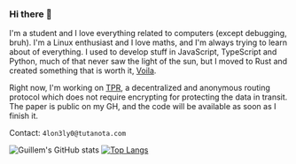 ### Hi there 👋

I'm a student and I love everything related to computers (except debugging, bruh). I'm a Linux enthusiast and I love maths, and I'm always trying to learn about of everything. I used to develop stuff in JavaScript, TypeScript and Python, much of that never saw the light of the sun, but I moved to Rust and created something that is worth it, [Voila](https://github.com/Alonely0/Voila).

Right now, I'm working on [TPR](https://github.com/Alonely0/tpr), a decentralized and anonymous routing protocol which does not require encrypting for protecting the data in transit. The paper is public on my GH, and the code will be available as soon as I finish it.

Contact: `4lon3ly0@tutanota.com`


![Guillem's GitHub stats](https://github-readme-stats.vercel.app/api?username=Alonely0&show_icons=true&theme=gruvbox) [![Top Langs](https://github-readme-stats.vercel.app/api/top-langs/?username=alonely0&hide=HTML&exclude_repo=verdugo,verdugo-web,payload-mimikatz-procdump-for-rubber-ducky,password_generator,blockchain-particles,dotfiles&layout=compact&theme=gruvbox)](https://github.com/alonely0/github-readme-stats)
